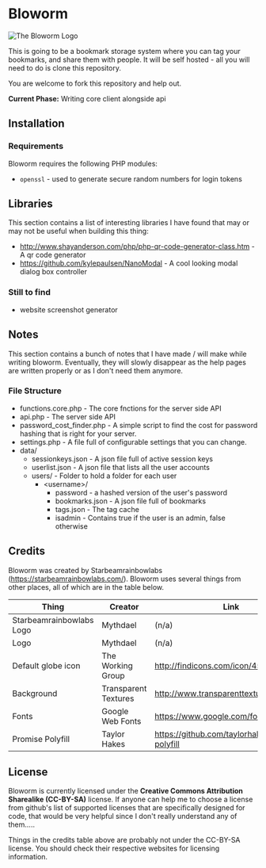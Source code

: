 Bloworm
=======
![The Bloworm Logo](https://raw.githubusercontent.com/sbrl/bloworm/master/images/bloworm%20logo.png)

This is going to be a bookmark storage system where you can tag your bookmarks, and share them with people. It will be self hosted - all you will need to do is clone this repository.

You are welcome to fork this repository and help out.

**Current Phase:** Writing core client alongside api

## Installation

### Requirements
Bloworm requires the following PHP modules:
* `openssl` - used to generate secure random numbers for login tokens

## Libraries
This section contains a list of interesting libraries I have found that may or may not be useful when building this thing:

 - http://www.shayanderson.com/php/php-qr-code-generator-class.htm - A qr code generator
 - https://github.com/kylepaulsen/NanoModal - A cool looking modal dialog box controller

### Still to find
 - website screenshot generator


## Notes
This section contains a bunch of notes that I have made / will make while writing bloworm. Eventually, they will slowly disappear as the help pages are written properly or as I don't need them anymore.

### File Structure
- functions.core.php - The core fnctions for the server side API
- api.php - The server side API
- password_cost_finder.php - A simple script to find the cost for password hashing that is right for your server.
- settings.php - A file full of configurable settings that you can change.
- data/
	- sessionkeys.json - A json file full of active session keys
	- userlist.json - A json file that lists all the user accounts
	- users/ - Folder to hold a folder for each user
		- &lt;username&gt;/
			- password - a hashed version of the user's password
			- bookmarks.json - A json file full of bookmarks
			- tags.json - The tag cache
			- isadmin - Contains true if the user is an admin, false otherwise

## Credits
Bloworm was created by Starbeamrainbowlabs (https://starbeamrainbowlabs.com/). Bloworm uses several things from other places, all of which are in the table below.

Thing						| Creator				| Link
----------------------------|-----------------------|----------------
Starbeamrainbowlabs Logo	| Mythdael				| (n/a)
Logo						| Mythdael				| (n/a)
Default globe icon			| The Working Group		| http://findicons.com/icon/454617/globe
Background					| Transparent Textures	| http://www.transparenttextures.com/
Fonts						| Google Web Fonts		| https://www.google.com/fonts/
Promise Polyfill			| Taylor Hakes			| https://github.com/taylorhakes/promise-polyfill

## License
Bloworm is currently licensed under the **Creative Commons Attribution Sharealike (CC-BY-SA)** license. If anyone can help me to choose a license from github's list of supported licenses that are specifically designed for code, that would be very helpful since I don't really understand any of them.....

Things in the credits table above are probably not under the CC-BY-SA license. You should check their respective websites for licensing information.
